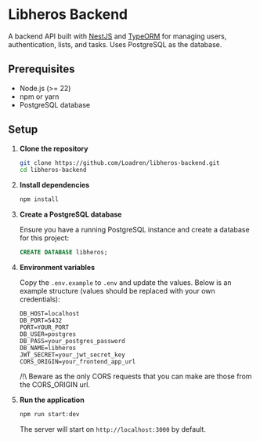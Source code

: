 # Libheros Backend

A backend API built with [NestJS](https://nestjs.com/) and [TypeORM](https://typeorm.io/) for managing users, authentication, lists, and tasks. Uses PostgreSQL as the database.

## Prerequisites

* Node.js (>= 22)
* npm or yarn
* PostgreSQL database

## Setup

1. **Clone the repository**

   ```bash
   git clone https://github.com/Loadren/libheros-backend.git
   cd libheros-backend
   ```

2. **Install dependencies**

   ```bash
   npm install
   ```

3. **Create a PostgreSQL database**

   Ensure you have a running PostgreSQL instance and create a database for this project:

   ```sql
   CREATE DATABASE libheros;
   ```

4. **Environment variables**

   Copy the `.env.example` to `.env` and update the values. Below is an example structure (values should be replaced with your own credentials):

   ```dotenv
   DB_HOST=localhost
   DB_PORT=5432
   PORT=YOUR_PORT
   DB_USER=postgres
   DB_PASS=your_postgres_password
   DB_NAME=libheros
   JWT_SECRET=your_jwt_secret_key
   CORS_ORIGIN=your_frontend_app_url
   ```

   /!\ Beware as the only CORS requests that you can make are those from the CORS_ORIGIN url.

5. **Run the application**

   ```bash
   npm run start:dev
   ```

   The server will start on `http://localhost:3000` by default.

